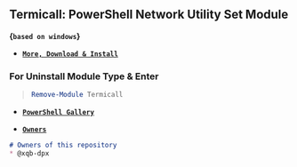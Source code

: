 ## Termicall: PowerShell Network Utility Set Module 

__{`based on windows`}__

- [__`More, Download & Install`__](https://github.com/xqb-dpx/Termicall/releases/)

### For Uninstall Module Type & Enter

> ```ps1
> Remove-Module Termicall
> ```

- [__`PowerShell Gallery`__](https://www.powershellgallery.com/packages/Termicall/)

- [__`Owners`__](https://github.com/xqb-dpx/Termicall/blob/master/CODEOWNERS)

```md
# Owners of this repository
* @xqb-dpx
```
